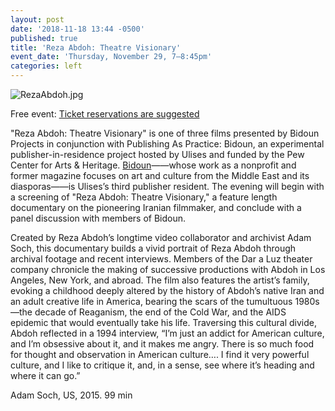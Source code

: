 ```yaml
---
layout: post
date: '2018-11-18 13:44 -0500'
published: true
title: 'Reza Abdoh: Theatre Visionary'
event_date: 'Thursday, November 29, 7–8:45pm'
categories: left
---
```

![RezaAbdoh.jpg]({{site.baseurl}}/assets/img/RezaAbdoh.jpg)

Free event: [Ticket reservations are suggested](https://lightboxfilmcenter.org/programs/reza-abdoh-theatre-visionary?fbclid=IwAR0xeKPyG0W6CLQXCBP-RkqZJErNSmJWZq7xG5kzii6w_pUn0ZsF_S2_2Qs)

"Reza Abdoh: Theatre Visionary" is one of three films presented by Bidoun Projects in conjunction with Publishing As Practice: Bidoun, an experimental publisher-in-residence project hosted by Ulises and funded by the Pew Center for Arts & Heritage. [Bidoun](https://bidoun.org/)——whose work as a nonprofit and former magazine focuses on art and culture from the Middle East and its diasporas——is Ulises’s third publisher resident. The evening will begin with a screening of "Reza Abdoh: Theatre Visionary," a feature length documentary on the pioneering Iranian filmmaker, and conclude with a panel discussion with members of Bidoun.

Created by Reza Abdoh’s longtime video collaborator and archivist Adam Soch, this documentary builds a vivid portrait of Reza Abdoh through archival footage and recent interviews. Members of the Dar a Luz theater company chronicle the making of successive productions with Abdoh in Los Angeles, New York, and abroad. The film also features the artist’s family, evoking a childhood deeply altered by the history of Abdoh’s native Iran and an adult creative life in America, bearing the scars of the tumultuous 1980s—the decade of Reaganism, the end of the Cold War, and the AIDS epidemic that would eventually take his life. Traversing this cultural divide, Abdoh reflected in a 1994 interview, “I’m just an addict for American culture, and I’m obsessive about it, and it makes me angry. There is so much food for thought and observation in American culture…. I find it very powerful culture, and I like to critique it, and, in a sense, see where it’s heading and where it can go.”

Adam Soch, US, 2015. 99 min
